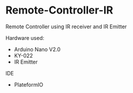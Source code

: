 # Remote-Controller-IR
Remote Controller using IR receiver and IR Emitter

Hardware used:
- Arduino Nano V2.0
- KY-022
- IR Emitter

IDE
- PlateformIO
